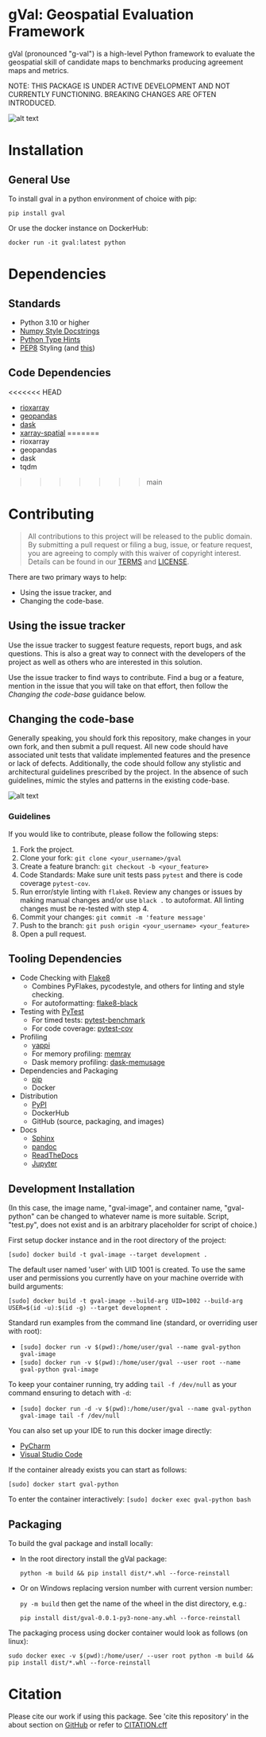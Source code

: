 # gVal: Geospatial Evaluation Framework

gVal (pronounced "g-val") is a high-level Python framework to evaluate
the geospatial skill of candidate maps to benchmarks producing agreement
maps and metrics.

NOTE: THIS PACKAGE IS UNDER ACTIVE DEVELOPMENT AND NOT CURRENTLY
FUNCTIONING. BREAKING CHANGES ARE OFTEN INTRODUCED.

![alt text](./images/ExampleWorkflow.png)

# Installation

## General Use

To install gval in a python environment of choice with pip:

`pip install gval`

Or use the docker instance on DockerHub:

`docker run -it gval:latest python`

# Dependencies

## Standards

- Python 3.10 or higher
- [Numpy Style Docstrings](https://numpydoc.readthedocs.io/en/v1.1.0/format.html#documenting-modules)
- [Python Type Hints](https://docs.python.org/3/library/typing.html)
- [PEP8](https://pep8.org/) Styling (and
  [this](https://peps.python.org/pep-0008/))

## Code Dependencies

<<<<<<< HEAD
  - [rioxarray](https://corteva.github.io/rioxarray/html/index.html)
  - [geopandas](https://geopandas.org/en/stable/)
  - [dask](https://www.dask.org)
  - [xarray-spatial](https://xarray-spatial.org)
=======
- rioxarray
- geopandas
- dask
- tqdm
>>>>>>> main

# Contributing

> All contributions to this project will be released to the public
> domain. By submitting a pull request or filing a bug, issue, or
> feature request, you are agreeing to comply with this waiver of
> copyright interest. Details can be found in our [TERMS](TERMS.MD) and
> [LICENSE](LICENSE.MD).

There are two primary ways to help:

- Using the issue tracker, and
- Changing the code-base.

## Using the issue tracker

Use the issue tracker to suggest feature requests, report bugs, and ask
questions. This is also a great way to connect with the developers of
the project as well as others who are interested in this solution.

Use the issue tracker to find ways to contribute. Find a bug or a
feature, mention in the issue that you will take on that effort, then
follow the *Changing the code-base* guidance below.

## Changing the code-base

Generally speaking, you should fork this repository, make changes in
your own fork, and then submit a pull request. All new code should have
associated unit tests that validate implemented features and the
presence or lack of defects. Additionally, the code should follow any
stylistic and architectural guidelines prescribed by the project. In the
absence of such guidelines, mimic the styles and patterns in the
existing code-base.

![alt text](./images/ContributionGraphic.png)

### Guidelines

If you would like to contribute, please follow the following steps:

1.  Fork the project.
2.  Clone your fork: `git clone <your_username>/gval`
3.  Create a feature branch: `git checkout -b <your_feature>`
4.  Code Standards: Make sure unit tests pass `pytest` and there is code
    coverage `pytest-cov`.
5.  Run error/style linting with `flake8`. Review any changes or issues
    by making manual changes and/or use `black .` to autoformat. All
    linting changes must be re-tested with step 4.
6.  Commit your changes: `git commit -m 'feature message'`
7.  Push to the branch: `git push origin <your_username> <your_feature>`
8.  Open a pull request.

## Tooling Dependencies

- Code Checking with [Flake8](https://github.com/PyCQA/flake8)
  - Combines PyFlakes, pycodestyle, and others for linting and style
    checking.
  - For autoformatting:
    [flake8-black](https://pypi.org/project/flake8-black/)
- Testing with [PyTest](https://docs.pytest.org/en/7.1.x/contents.html)
  - For timed tests:
    [pytest-benchmark](https://pypi.org/project/pytest-benchmark/)
  - For code coverage:
    [pytest-cov](https://pypi.org/project/pytest-cov/)
- Profiling
  - [yappi](https://github.com/sumerc/yappi/)
  - For memory profiling: [memray](https://pypi.org/project/memray/)
  - Dask memory profiling:
    [dask-memusage](https://github.com/itamarst/dask-memusage)
- Dependencies and Packaging
  - [pip](https://packaging.python.org/en/latest/key_projects/#pip)
  - Docker
- Distribution
  - [PyPI](https://pypi.org/)
  - DockerHub
  - GitHub (source, packaging, and images)
- Docs
  - [Sphinx](https://www.sphinx-doc.org/)
  - [pandoc](https://pypi.org/project/pandoc/)
  - [ReadTheDocs](https://readthedocs.org/)
  - [Jupyter](https://pypi.org/project/jupyter/)

## Development Installation

(In this case, the image name, "gval-image", and container name,
"gval-python" can be changed to whatever name is more suitable. Script,
"test.py", does not exist and is an arbitrary placeholder for script of
choice.)

First setup docker instance and in the root directory of the project:

`[sudo] docker build -t gval-image --target development . `

The default user named 'user' with UID 1001 is created. To use the same
user and permissions you currently have on your machine override with
build arguments:

`[sudo] docker build -t gval-image --build-arg UID=1002 --build-arg USER=$(id -u):$(id -g) --target development . `

Standard run examples from the command line (standard, or overriding
user with root):

- `[sudo] docker run -v $(pwd):/home/user/gval --name gval-python gval-image`
- `[sudo] docker run -v $(pwd):/home/user/gval --user root --name gval-python gval-image`

To keep your container running, try adding `tail -f /dev/null` as your
command ensuring to detach with `-d`:

- `[sudo] docker run -d -v $(pwd):/home/user/gval --name gval-python gval-image tail -f /dev/null`

You can also set up your IDE to run this docker image directly:

- [PyCharm](https://www.jetbrains.com/help/pycharm/using-docker-as-a-remote-interpreter.html#config-docker)
- [Visual Studio
  Code](https://code.visualstudio.com/docs/containers/quickstart-python)

If the container already exists you can start as follows:

`[sudo] docker start gval-python`

To enter the container interactively:
`[sudo] docker exec gval-python bash`

## Packaging

To build the gval package and install locally:

- In the root directory install the gVal package:

  `python -m build && pip install dist/*.whl --force-reinstall`

- Or on Windows replacing version number with current version number:

  `py -m build` then get the name of the wheel in the dist directory,
  e.g.:

  `pip install dist/gval-0.0.1-py3-none-any.whl --force-reinstall`

The packaging process using docker container would look as follows (on
linux):

`sudo docker exec -v $(pwd):/home/user/ --user root python -m build && pip install dist/*.whl --force-reinstall`

# Citation

Please cite our work if using this package. See 'cite this repository'
in the about section on [GitHub](https://github.com/NOAA-OWP/gval/) or
refer to [CITATION.cff](CITATION.cff)
